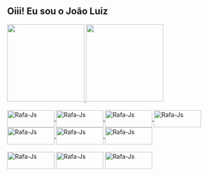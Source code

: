 ## Oiii! Eu sou o João Luiz
 <div>
  <a href="https://github.com/joaolfc92">
  <img height="180em" src="https://github-readme-stats.vercel.app/api?username=joaolfc92&show_icons=true&theme=dark&include_all_commits=true&count_private=true"/>
  <img height="180em" src="https://github-readme-stats.vercel.app/api/top-langs/?username=joaolfc92&layout=compact&langs_count=7&theme=dark"/>
</div>
  
<div style="display: inline_block"><br>
   <div> 
  <img align="center" alt="Rafa-Js" height="40" width="110" src="https://img.shields.io/badge/HTML5-E34F26?style=for-the-badge&logo=html5&logoColor=white">
  <img align="center" alt="Rafa-Js" height="40" width="110" src="https://img.shields.io/badge/CSS3-1572B6?style=for-the-badge&logo=css3&logoColor=white">
  <img align="center" alt="Rafa-Js" height="40" width="110" src="https://img.shields.io/badge/JavaScript-F7DF1E?style=for-the-badge&logo=javascript&logoColor=black">
  <img align="center" alt="Rafa-Js" height="40" width="110" src="https://img.shields.io/badge/Bootstrap-563D7C?style=for-the-badge&logo=bootstrap&logoColor=white">
  <img align="center" alt="Rafa-Js" height="40" width="110" src="https://img.shields.io/badge/Windows-0078D6?style=for-the-badge&logo=windows&logoColor=white">
  <img align="center" alt="Rafa-Js" height="40" width="110" src="https://img.shields.io/badge/Discord-7289DA?style=for-the-badge&logo=discord&logoColor=white">
  <img align="center" alt="Rafa-Js" height="40" width="110" src="https://img.shields.io/badge/React-20232A?style=for-the-badge&logo=react&logoColor=61DAFB">
 </div>
 <br>
  <a href="http://www.linkedin.com/in/joao-luiz-869214140/"><img align="center" alt="Rafa-Js" height="40" width="110" src="https://img.shields.io/badge/LinkedIn-0077B5?style=for-    the-badge&logo=linkedin&logoColor=white"></a>
   <a href="https://web.whatsapp.com/send?phone=5521969084966"> <img align="center" alt="Rafa-Js" height="40" width="110" src="https://img.shields.io/badge/WhatsApp-25D366?       style=for-the-badge&logo=whatsapp&logoColor=white"></a>
   <a href="mailto:joaobotanocoracao@gmail.com"> <img align="center" alt="Rafa-Js" height="40" width="110" src="https://img.shields.io/badge/Gmail-D14836?style=for-the-badge&logo=gmail&logoColor=white"></a>
 

</div>
  
  
  

